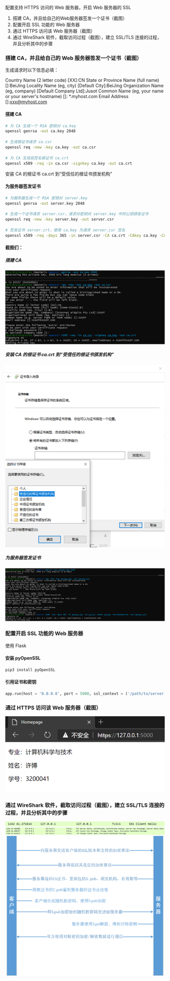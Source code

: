 配置支持 HTTPS 访问的 Web 服务器，开启 Web 服务器的 SSL
1. 搭建 CA，并且给自己的Web服务器签发一个证书（截图）
1. 配置开启 SSL 功能的 Web 服务器
1. 通过 HTTPS 访问该 Web 服务器（截图）
1. 通过 WireShark 软件，截取访问过程（截图），建立 SSL/TLS 连接的过程，并且分析其中的步骤

### 搭建 CA，并且给自己的 Web 服务器签发一个证书（截图）

生成请求时以下信息必填：

Country Name (2 letter code) [XX]:CN
State or Province Name (full name) []:BeiJing
Locality Name (eg, city) [Default City]:BeiJing
Organization Name (eg, company) [Default Company Ltd]:Jusot
Common Name (eg, your name or your server's hostname) []: *.myhost.com
Email Address []:xxx@myhost.com

#### 搭建 CA

```bash
# 为 CA 生成一个 RSA 密钥对 ca.key
openssl genrsa -out ca.key 2048

# 生成根证书请求 ca.csr
openssl req -new -key ca.key -out ca.csr

# 为 CA 生成自签名根证书 ca.crt
openssl x509 -req -in ca.csr -signkey ca.key -out ca.crt
```

安装 CA 的根证书 ca.crt 到“受信任的根证书颁发机构”

#### 为服务器签发证书
```bash
# 为服务器生成一个 RSA 密钥对 server.key
openssl genrsa -out server.key 2048

# 生成一个证书请求 server.csr，请求对密钥对 server.key 中的公钥颁发证书
openssl req -new -key server.key -out server.csr

# 签发证书 server.crt，使用 ca.key 为请求 server.csr 签名
openssl x509 -req -days 365 -in server.csr -CA ca.crt -CAkey ca.key -CAcreateserial -out server.crt
```

#### 截图们：

##### 搭建 CA

![](./screenshots/1.jpg)

##### 安装 CA 的根证书 ca.crt 到“受信任的根证书颁发机构”

![](./screenshots/2.jpg)

##### 为服务器签发证书

![](./screenshots/3.jpg)

### 配置开启 SSL 功能的 Web 服务器

使用 Flask

#### 安装 pyOpenSSL

```bash
pip3 install pyOpenSSL
```

#### 引用证书和密钥

```python
app.run(host = '0.0.0.0', port = 5000, ssl_context = ('/path/to/server.crt', '/path/to/server.key'))
```

### 通过 HTTPS 访问该 Web 服务器（截图）

![](./screenshots/4.jpg)

### 通过 WireShark 软件，截取访问过程（截图），建立 SSL/TLS 连接的过程，并且分析其中的步骤

![](./screenshots/5.jpg)
![](./screenshots/6.jpg)
![](./screenshots/7.jpg)
